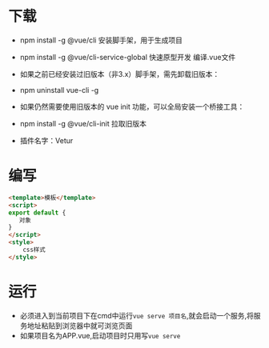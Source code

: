 # 下载
- npm install -g @vue/cli     安装脚手架，用于生成项目
- npm install -g @vue/cli-service-global   快速原型开发 编译.vue文件

- 如果之前已经安装过旧版本（非3.x）脚手架，需先卸载旧版本：
- npm uninstall vue-cli -g

- 如果仍然需要使用旧版本的 vue init 功能，可以全局安装一个桥接工具：
- npm install -g @vue/cli-init    拉取旧版本

- 插件名字：Vetur

# 编写
```html
<template>模板</template>
<script>
export default {
   对象
}
</script>
<style>
    css样式
</style>
```
# 运行
- 必须进入到当前项目下在cmd中运行`vue serve 项目名`,就会启动一个服务,将服务地址粘贴到浏览器中就可浏览页面
- 如果项目名为APP.vue,启动项目时只用写`vue serve`